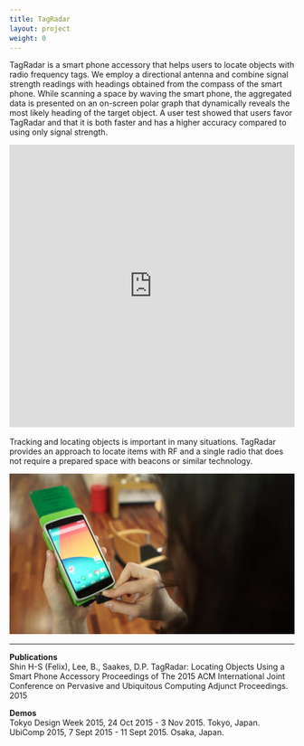 ```yaml
---
title: TagRadar
layout: project
weight: 0
---
```

TagRadar is a smart phone accessory that helps users to
locate objects with radio frequency tags. We employ a
directional antenna and combine signal strength readings
with headings obtained from the compass of the smart
phone. While scanning a space by waving the smart
phone, the aggregated data is presented on an on-screen
polar graph that dynamically reveals the most likely
heading of the target object. A user test showed that
users favor TagRadar and that it is both faster and has a
higher accuracy compared to using only signal strength.

<div class = "videoWrapper"><iframe src="https://player.vimeo.com/video/138178621" width="100%" height="500" frameborder="0" webkitallowfullscreen mozallowfullscreen allowfullscreen></iframe></div>

Tracking and locating objects is important in many
situations. TagRadar provides an approach to locate items with RF
and a single radio that does not require a prepared space
with beacons or similar technology.

![](<img/tag_radar_phone.jpg>)

<hr>

**Publications**   
Shin H-S (Felix), Lee, B., Saakes, D.P. TagRadar: Locating Objects Using a Smart Phone Accessory Proceedings of The 2015 ACM International Joint Conference on Pervasive and Ubiquitous Computing Adjunct Proceedings. 2015

**Demos**   
Tokyo Design Week 2015, 24 Oct 2015 - 3 Nov 2015. Tokyo, Japan.   
UbiComp 2015, 7 Sept 2015 - 11 Sept 2015. Osaka, Japan.   


